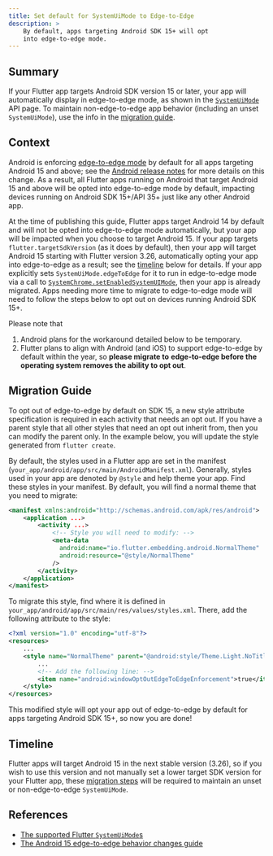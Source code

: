 ```yaml
---
title: Set default for SystemUiMode to Edge-to-Edge
description: >
    By default, apps targeting Android SDK 15+ will opt
    into edge-to-edge mode.
---
```


## Summary
If your Flutter app targets Android SDK version 15 or later,
your app will automatically display in edge-to-edge mode,
as shown in the [`SystemUiMode`][1] API page.
To maintain non-edge-to-edge app behavior
(including an unset `SystemUiMode`),
use the info in the [migration guide](#migration-guide).

## Context
Android is enforcing [edge-to-edge mode][2] by default for all apps targeting
Android 15 and above; see the [Android release notes][3] for more details on
this change. As a result, all Flutter apps running on Android that target
Android 15 and above will be opted into edge-to-edge mode by default, impacting
devices running on Android SDK 15+/API 35+ just like any other Android app.

At the time of publishing this guide, Flutter apps target Android 14 by
default and will not be opted into edge-to-edge mode automatically, but
your app will be impacted when you choose to target Android 15. If your app
targets `flutter.targetSdkVersion` (as it does by default), then your app will
target Android 15 starting with Flutter version 3.26, automatically opting your
app into edge-to-edge as a result; see the [timeline](#timeline) below for
details. If your app explicitly sets `SystemUiMode.edgeToEdge` for it to run in
edge-to-edge mode via a call to [`SystemChrome.setEnabledSystemUIMode`][4],
then your app is already migrated. Apps needing more time to migrate to
edge-to-edge mode will need to follow the steps below to opt out on
devices running Android SDK 15+.

Please note that 

1. Android plans for the workaround detailed below to be temporary.
2. Flutter plans to align with Android (and iOS) to
support edge-to-edge by default within the year, so **please migrate to**
**edge-to-edge before the operating system removes the ability to opt out**.

## Migration Guide
To opt out of edge-to-edge by default on SDK 15, a new style attribute
specification is required in each activity that needs an opt out. If
you have a parent style that all other styles that need an opt out inherit
from, then you can modify the parent only. In the example below, you will
update the style generated from `flutter create`.

By default, the styles used in a Flutter app are set in the manifest
(`your_app/android/app/src/main/AndroidManifest.xml`). Generally,
styles used in your app are denoted by `@style` and help theme your app.
Find these styles in your manifest. By default, you will find a normal theme
that you need to migrate:

```xml
<manifest xmlns:android="http://schemas.android.com/apk/res/android">
    <application ...>
        <activity ...>
            <!-- Style you will need to modify: -->
            <meta-data
              android:name="io.flutter.embedding.android.NormalTheme"
              android:resource="@style/NormalTheme"
            />
        </activity>
    </application>
</manifest>
```

To migrate this style, find where it is defined in
`your_app/android/app/src/main/res/values/styles.xml`. There, add the
following attribute to the style:

```xml
<?xml version="1.0" encoding="utf-8"?>
<resources>
    ...
    <style name="NormalTheme" parent="@android:style/Theme.Light.NoTitleBar">
        ...
	    <!-- Add the following line: -->
        <item name="android:windowOptOutEdgeToEdgeEnforcement">true</item>
    </style>
</resources>
```

This modified style will opt your app out of edge-to-edge by default for
apps targeting Android SDK 15+, so now you are done!

## Timeline
Flutter apps will target Android 15 in the next stable version (3.26), so if
you wish to use this version and not manually set a lower target SDK version
for your Flutter app, these [migration steps](#migration-guide) will be
required to maintain an unset or non-edge-to-edge `SystemUiMode`.

## References

* [The supported Flutter `SystemUiMode`s][1]
* [The Android 15 edge-to-edge behavior changes guide][3]


[1]: https://api.flutter.dev/flutter/services/SystemUiMode.html
[2]: https://developer.android.com/develop/ui/views/layout/edge-to-edge 
[3]: https://developer.android.com/about/versions/15/behavior-changes-15#edge-to-edge 
[4]: https://api.flutter.dev/flutter/services/SystemChrome/setEnabledSystemUIMode.html